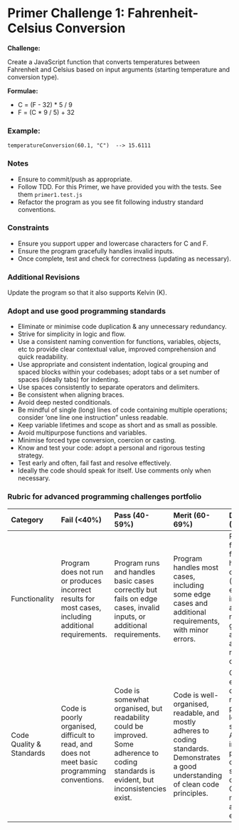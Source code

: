 # Primer Challenge 1: Fahrenheit-Celsius Conversion

**Challenge:**

Create a JavaScript function that converts temperatures between Fahrenheit and Celsius based on input arguments (starting temperature and conversion type).

**Formulae:**

*  C = (F - 32) \* 5 / 9
*  F = (C \* 9 / 5) + 32

### Example:

`temperatureConversion(60.1, "C")  --> 15.6111`   

### Notes

* Ensure to commit/push as appropriate.
* Follow TDD. For this Primer, we have provided you with the tests. See them  ```primer1.test.js```
* Refactor the program as you see fit following industry standard conventions.

### Constraints

* Ensure you support upper and lowercase characters for C and F.
* Ensure the program gracefully handles invalid inputs. 
* Once complete, test and check for correctness (updating as necessary).

### Additional Revisions

 Update the program so that it also supports Kelvin (K).


### Adopt and use good programming standards

* Eliminate or minimise code duplication & any unnecessary redundancy.
* Strive for simplicity in logic and flow.
* Use a consistent naming convention for functions, variables, objects, etc to provide clear contextual value, improved comprehension and quick readability.
* Use appropriate and consistent indentation, logical grouping and spaced blocks within your codebases; adopt tabs or a set number of spaces (ideally tabs) for indenting.
* Use spaces consistently to separate operators and delimiters.
* Be consistent when aligning braces.
* Avoid deep nested conditionals.
* Be mindful of single (long) lines of code containing multiple operations; consider ‘one line one instruction” unless readable.
* Keep variable lifetimes and scope as short and as small as possible.
* Avoid multipurpose functions and variables.
* Minimise forced type conversion, coercion or casting.
* Know and test your code: adopt a personal and rigorous testing strategy.
* Test early and often, fail fast and resolve effectively.
* Ideally the code should speak for itself. Use comments only when necessary.


### Rubric for advanced programming challenges portfolio

|Category|Fail (<40%)|Pass (40-59%)|Merit (60-69%)|Distinction (70-100%)|
|:---|:---|:---|:---|:---|
|Functionality|Program does not run or produces incorrect results for most cases, including additional requirements.|Program runs and handles basic cases correctly but fails on edge cases, invalid inputs, or additional requirements.|Program handles most cases, including some edge cases and additional requirements, with minor errors.|Program is fully functional, handles all cases (including edge cases, invalid inputs, and additional requirements) gracefully, and produces accurate results consistently.|
|Code Quality & Standards|Code is poorly organised, difficult to read, and does not meet basic programming conventions.|Code is somewhat organised, but readability could be improved. Some adherence to coding standards is evident, but inconsistencies exist.|Code is well-organised, readable, and mostly adheres to coding standards. Demonstrates a good understanding of clean code principles.|Code is exemplary, demonstrating near-professional-level standards. Adheres to industry best practices and coding standards consistently. Code is highly maintainable and extensible.|
